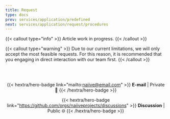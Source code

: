 ```yaml
---
title: Request
type: docs
prev: services/application/predefined
next: services/application/request/procedures
---
```


{{< callout type="info" >}}
  Article work in progress.
{{< /callout >}}

{{< callout type="warning" >}}
  Due to our current limitations, we will only accept the most feasible requests. For this reason, it is recommended that you engaging in direct interaction with our team first.
{{< /callout >}}

<div style="text-align: center;"><br><br>

{{< hextra/hero-badge link="mailto:naiive@email.com" >}}
**E-mail** | Private 🔐
{{< /hextra/hero-badge >}}

{{< hextra/hero-badge link="https://github.com/orgs/naiiveprojects/discussions" >}}
**Discussion** | Public 🌐
{{< /hextra/hero-badge >}}

</div>
